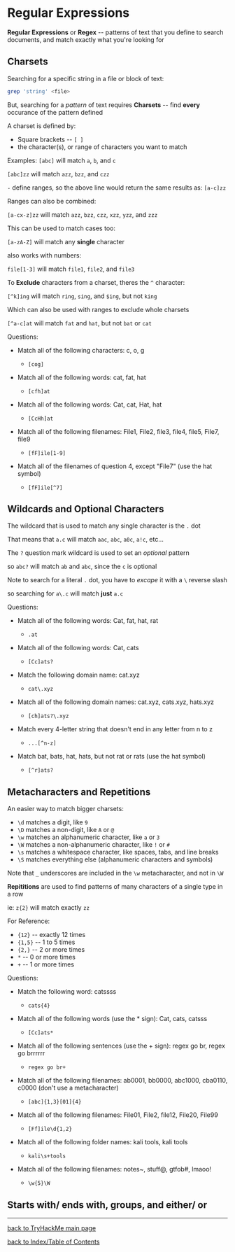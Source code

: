 # Regular Expressions

**Regular Expressions** or **Regex** -- patterns of text that you define to search documents, and match exactly what you're looking for


## Charsets

Searching for a specific string in a file or block of text:
```bash
grep 'string' <file>
```

But, searching for a *pattern* of text requires **Charsets** -- find **every** occurance of the pattern defined

A charset is defined by:
* Square brackets -- `[ ]`
* the character(s), or range of characters you want to match

Examples:
`[abc]` will match `a`, `b`, and `c`

`[abc]zz` will match `azz`, `bzz`, and `czz`

`-` define ranges, so the above line would return the same results as: `[a-c]zz`

Ranges can also be combined:

`[a-cx-z]zz` will match `azz`, `bzz`, `czz`, `xzz`, `yzz`, and `zzz`

This can be used to match cases too:

`[a-zA-Z]` will match any **single** character

also works with numbers:

`file[1-3]` will match `file1`, `file2`, and `file3`

To **Exclude** characters from a charset, theres the `^` character:

`[^k]ing` will match `ring`, `sing`, and `$ing`, but not `king`

Which can also be used with ranges to exclude whole charsets

`[^a-c]at` will match `fat` and `hat`, but not `bat` or `cat`

Questions:
* Match all of the following characters: c, o, g
    - `[cog]`

* Match all of the following words: cat, fat, hat
    - `[cfh]at`

* Match all of the following words: Cat, cat, Hat, hat
    - `[CcHh]at`

* Match all of the following filenames: File1, File2, file3, file4, file5, File7, file9
    - `[fF]ile[1-9]`

* Match all of the filenames of question 4, except "File7" (use the hat symbol)
    - `[fF]ile[^7]`


## Wildcards and Optional Characters

The wildcard that is used to match any single character is the `.` dot

That means that `a.c` will match `aac`, `abc`, `a0c`, `a!c`, etc...

The `?` question mark wildcard is used to set an *optional* pattern

so `abc?` will match `ab` and `abc`, since the `c` is optional

Note to search for a literal `.` dot, you have to *excape* it with a `\` reverse slash

so searching for `a\.c` will match **just** `a.c`

Questions:
* Match all of the following words: Cat, fat, hat, rat
    - `.at`

* Match all of the following words: Cat, cats
    - `[Cc]ats?`

* Match the following domain name: cat.xyz
    - `cat\.xyz`

* Match all of the following domain names: cat.xyz, cats.xyz, hats.xyz
    - `[ch]ats?\.xyz`

* Match every 4-letter string that doesn't end in any letter from n to z
    - `...[^n-z]`

* Match bat, bats, hat, hats, but not rat or rats (use the hat symbol)
    - `[^r]ats?`


## Metacharacters and Repetitions

An easier way to match bigger charsets:
* `\d` matches a digit, like `9`
* `\D` matches a non-digit, like `A` or `@`
* `\w` matches an alphanumeric character, like `a` or `3`
* `\W` matches a non-alphanumeric character, like `!` or `#`
* `\s` matches a whitespace character, like spaces, tabs, and line breaks
* `\S` matches everything else (alphanumeric characters and symbols)

Note that `_` underscores are included in the `\w` metacharacter, and not in `\W`

**Repititions** are used to find patterns of many characters of a single type in a row

ie: `z{2}` will match exactly `zz`

For Reference:
* `{12}` -- exactly 12 times
* `{1,5}` -- 1 to 5 times
* `{2,}` -- 2 or more times
* `*` -- 0 or more times
* `+` -- 1 or more times

Questions:
* Match the following word: catssss
    - `cats{4}`

* Match all of the following words (use the * sign): Cat, cats, catsss
    - `[Cc]ats*`

* Match all of the following sentences (use the + sign): regex go br, regex go brrrrrr
    - `regex go br+`

* Match all of the following filenames: ab0001, bb0000, abc1000, cba0110, c0000 (don't use a metacharacter)
    - `[abc]{1,3}[01]{4}`

* Match all of the following filenames: File01, File2, file12, File20, File99
    - `[Ff]ile\d{1,2}`

* Match all of the following folder names: kali tools, kali     tools
    - `kali\s+tools`

* Match all of the following filenames: notes~, stuff@, gtfob#, lmaoo!
    - `\w{5}\W`


## Starts with/ ends with, groups, and either/ or


---
[back to TryHackMe main page](thm.md)

[back to Index/Table of Contents](index.md)
